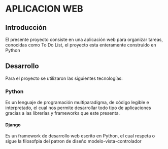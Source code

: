 # APLICACION WEB 
## Introducción
El presente proyecto consiste en una aplicación web para organizar tareas, conocidas como To Do List, el proyecto esta enteramente construido en Python 

## Desarrollo
Para el proyecto se utilizaron las siguientes tecnologías:
### Python
Es un lenguaje de programación multiparadigma, de código legible e interpretado, el cual nos permite desarrollar todo tipo de aplicaciones gracias a las librerías y frameworks que este presenta.
#### Django
Es un framework de desarrollo web escrito en Python, el cual respeta o sigue la filosofpia del patron de diseño modelo-vista-controlador
